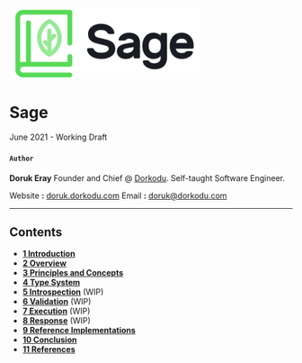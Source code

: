 <img src="../resources/sage-dark.png" alt="Sage Logo" style="width: 67%; margin: 0 auto;"/>

# Sage

June 2021 - Working Draft

#### **`Author`**
 **Doruk Eray**
 Founder and Chief @ [Dorkodu](https://dorkodu.com).
 Self-taught Software Engineer.

 Website **:** [doruk.dorkodu.com](https://doruk.dorkodu.com)
 Email **:** [doruk@dorkodu.com](mailto:doruk@dorkodu.com)

---

## Contents

-   **[1 Introduction](#introduction)**
-   **[2 Overview](#overview)**
-   **[3 Principles and Concepts](#principles-and–concepts)**
-   **[4 Type System](#type-system)**
-   **[5 Introspection](#introspection)** (WIP)
-   **[6 Validation](#validation)** (WIP)
-   **[7 Execution](#execution)** (WIP)
-   **[8 Response](#response)** (WIP)
-   **[9 Reference Implementations](#reference-implementations)**
-   **[10 Conclusion](#conclusion)**
-   **[11 References](#references)**

[^WIP]: Work in progress.